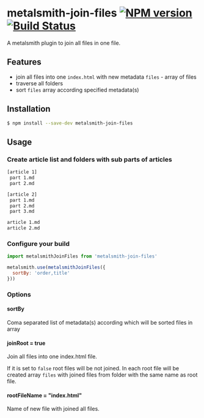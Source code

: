 # metalsmith-join-files [![NPM version][npm-image]][npm-url] [![Build Status][travis-image]][travis-url]
A metalsmith plugin to join all files in one file.

## Features

- join all files into one `index.html` with new metadata `files` - array of files  
- traverse all folders
- sort `files` array according specified metadata(s)

## Installation

```bash
$ npm install --save-dev metalsmith-join-files
```

## Usage

### Create article list and folders with sub parts of articles

```bash
[article 1]
 part 1.md
 part 2.md

[article 2]
 part 1.md
 part 2.md
 part 3.md

article 1.md
article 2.md
```

### Configure your build

```javascript
import metalsmithJoinFiles from 'metalsmith-join-files'

metalsmith.use(metalsmithJoinFiles({
  sortBy: 'order,title'
}))
```

### Options
#### sortBy
Coma separated list of metadata(s) according which will be sorted files in array

#### joinRoot = true
Join all files into one index.html file.

If it is set to `false` root files will be not joined. In each root file will be created array `files` with joined files from folder with the same name as root file.

#### rootFileName = "index.html"
Name of new file with joined all files.


[npm-image]: https://badge.fury.io/js/metalsmith-join-files.svg
[npm-url]: https://npmjs.org/package/metalsmith-join-files
[travis-image]: https://travis-ci.org/Worklio/metalsmith-join-files.svg?branch=master
[travis-url]: https://travis-ci.org/Worklio/metalsmith-join-files
